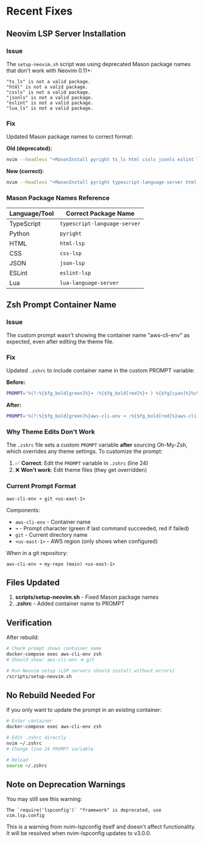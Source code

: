 # Recent Fixes

## Neovim LSP Server Installation

### Issue
The `setup-neovim.sh` script was using deprecated Mason package names that don't work with Neovim 0.11+:
```
"ts_ls" is not a valid package.
"html" is not a valid package.
"cssls" is not a valid package.
"jsonls" is not a valid package.
"eslint" is not a valid package.
"lua_ls" is not a valid package.
```

### Fix
Updated Mason package names to correct format:

**Old (deprecated):**
```bash
nvim --headless "+MasonInstall pyright ts_ls html cssls jsonls eslint lua_ls" +qa
```

**New (correct):**
```bash
nvim --headless "+MasonInstall pyright typescript-language-server html-lsp css-lsp json-lsp eslint-lsp lua-language-server" +qa
```

### Mason Package Names Reference

| Language/Tool | Correct Package Name |
|---------------|---------------------|
| TypeScript | `typescript-language-server` |
| Python | `pyright` |
| HTML | `html-lsp` |
| CSS | `css-lsp` |
| JSON | `json-lsp` |
| ESLint | `eslint-lsp` |
| Lua | `lua-language-server` |

## Zsh Prompt Container Name

### Issue
The custom prompt wasn't showing the container name "aws-cli-env" as expected, even after editing the theme file.

### Fix
Updated `.zshrc` to include container name in the custom PROMPT variable:

**Before:**
```bash
PROMPT='%(?:%{$fg_bold[green]%}➜ :%{$fg_bold[red]%}➜ ) %{$fg[cyan]%}%c%{$reset_color%} $(git_prompt_info)$(aws_region_prompt) '
```

**After:**
```bash
PROMPT='%(?:%{$fg_bold[green]%}aws-cli-env ➜ :%{$fg_bold[red]%}aws-cli-env ➜ ) %{$fg[cyan]%}%c%{$reset_color%} $(git_prompt_info)$(aws_region_prompt) '
```

### Why Theme Edits Don't Work

The `.zshrc` file sets a custom `PROMPT` variable **after** sourcing Oh-My-Zsh, which overrides any theme settings. To customize the prompt:

1. ✅ **Correct**: Edit the `PROMPT` variable in `.zshrc` (line 24)
2. ❌ **Won't work**: Edit theme files (they get overridden)

### Current Prompt Format

```
aws-cli-env ➜ git <us-east-1>
```

Components:
- `aws-cli-env` - Container name
- `➜` - Prompt character (green if last command succeeded, red if failed)
- `git` - Current directory name
- `<us-east-1>` - AWS region (only shows when configured)

When in a git repository:
```
aws-cli-env ➜ my-repo (main) <us-east-1>
```

## Files Updated

1. **scripts/setup-neovim.sh** - Fixed Mason package names
2. **.zshrc** - Added container name to PROMPT

## Verification

After rebuild:

```bash
# Check prompt shows container name
docker-compose exec aws-cli-env zsh
# Should show: aws-cli-env ➜ git

# Run Neovim setup (LSP servers should install without errors)
/scripts/setup-neovim.sh
```

## No Rebuild Needed For

If you only want to update the prompt in an existing container:

```bash
# Enter container
docker-compose exec aws-cli-env zsh

# Edit .zshrc directly
nvim ~/.zshrc
# Change line 24 PROMPT variable

# Reload
source ~/.zshrc
```

## Note on Deprecation Warnings

You may still see this warning:
```
The `require('lspconfig')` "framework" is deprecated, use vim.lsp.config
```

This is a warning from nvim-lspconfig itself and doesn't affect functionality. It will be resolved when nvim-lspconfig updates to v3.0.0.
